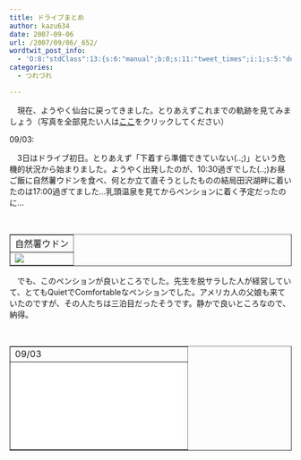 ```yaml
---
title: ドライブまとめ
author: kazu634
date: 2007-09-06
url: /2007/09/06/_652/
wordtwit_post_info:
  - 'O:8:"stdClass":13:{s:6:"manual";b:0;s:11:"tweet_times";i:1;s:5:"delay";i:0;s:7:"enabled";i:1;s:10:"separation";s:2:"60";s:7:"version";s:3:"3.7";s:14:"tweet_template";b:0;s:6:"status";i:2;s:6:"result";a:0:{}s:13:"tweet_counter";i:2;s:13:"tweet_log_ids";a:1:{i:0;i:3225;}s:9:"hash_tags";a:0:{}s:8:"accounts";a:1:{i:0;s:7:"kazu634";}}'
categories:
  - つれづれ

---
```

<div class="section">
<p>
    　現在、ようやく仙台に戻ってきました。とりあえずこれまでの軌跡を見てみましょう（写真を全部見たい人は<a href="http://picasaweb.google.com/simoom634/KApysD" onclick="__gaTracker('send', 'event', 'outbound-article', 'http://picasaweb.google.com/simoom634/KApysD', 'ここ');" target="blank">ここ</a>をクリックしてください）
</p></p> 
  
<p>
    09/03:
</p>
  
<p>
    　3日はドライブ初日。とりあえず「下着すら準備できていない(..;)」という危機的状況から始まりました。ようやく出発したのが、10:30過ぎでした(..;)お昼ご飯に自然薯ウドンを食べ、何とか立て直そうとしたものの結局田沢湖畔に着いたのは17:00過ぎてました…乳頭温泉を見てからペンションに着く予定だったのに…
</p>
  
<p>
<center>
<br /> 
      
<table cellspacing="0" cellpadding="2" border="1">
<tr valign="top">
<td>
            自然薯ウドン
</td>
</tr>
        
<tr valign="top">
<td>
<a href="http://picasaweb.google.com/simoom634/KApysD/photo#5107040321506679186" onclick="__gaTracker('send', 'event', 'outbound-article', 'http://picasaweb.google.com/simoom634/KApysD/photo#5107040321506679186', '');"><img src="http://lh5.google.com/simoom634/Rt_aHTkAmZI/AAAAAAAAAUg/Y_alsSa2Q6w/s144/DSCF0012.JPG" /></a>
</td>
</tr>
</table>
      
<p>
</center> 
        
<p>
          　でも、このペンションが良いところでした。先生を脱サラした人が経営していて、とてもQuietでComfortableなペンションでした。アメリカ人の父娘も来ていたのですが、その人たちは三泊目だったそうです。静かで良いところなので、納得。
</p>
        
<p>
<center>
<br /> 
            
<table cellspacing="0" cellpadding="2" border="1">
<tr valign="top">
<td>
                  09/03
</td>
</tr>
              
<tr valign="top">
<td>
<iframe marginheight=&#8221;0&#8243; marginwidth=&#8221;0&#8243; src=&#8221;http://maps.google.co.jp/maps?f=q&hl=ja&geocode=&time=&date=&ttype=&q=http:%2F%2Fwww.k3.dion.ne.jp%2F%7Esimoom%2F20070903.kml&ie=UTF8&ll=39.027263%3C/td%3E%3Ctd%3E140.750165&spn=1.496361%3C/td%3E%3Ctd%3E0.547747&om=1&output=embed&s=AARTsJorF3R0ThzwR_wPAF-fJmKCOQcUrw&#8221; frameborder=&#8221;0&#8243; height=&#8221;350&#8243; scrolling=&#8221;no&#8221; width=&#8221;425&#8243;></iframe>
</td>
</tr>
</table>
            
<p>
</center></div>